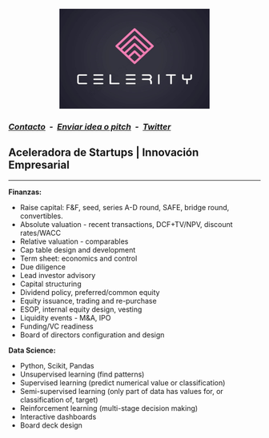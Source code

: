 <link rel="shortcut icon" type="image/x-icon" href="favicon.ico">
<p align="center">
<img src="celeritylogo2.jpg" alt="celerity logo" width="300" height="200"/> 
</p>

### ***[Contacto](mailto:b.evans@skyhighfund.com) &nbsp;-&nbsp; [Enviar idea o pitch](mailto:b.evans@skyhighfund.com) &nbsp;-&nbsp; [Twitter](https://twitter.com/brianevans_)***

## Aceleradora de Startups | Innovación Empresarial
***
**Finanzas:**
- Raise capital: F&F, seed, series A-D round, SAFE, bridge round, convertibles.
- Absolute valuation - recent transactions, DCF+TV/NPV, discount rates/WACC
- Relative valuation - comparables
- Cap table design and development
- Term sheet: economics and control
- Due diligence
- Lead investor advisory
- Capital structuring
- Dividend policy, preferred/common equity
- Equity issuance, trading and re-purchase
- ESOP, internal equity design, vesting
- Liquidity events - M&A, IPO
- Funding/VC readiness 
- Board of directors configuration and design

**Data Science:**
- Python, Scikit, Pandas
- Unsupervised learning (find patterns)
- Supervised learning (predict numerical value or classification)
- Semi-supervised learning (only part of data has values for, or classification of, target)
- Reinforcement learning (multi-stage decision making)
- Interactive dashboards 
- Board deck design
